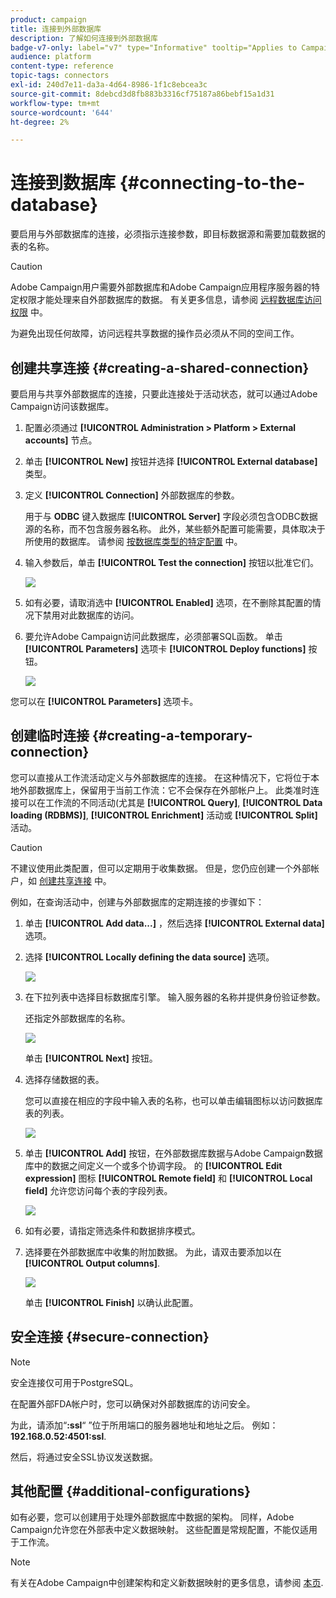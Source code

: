 ```yaml
---
product: campaign
title: 连接到外部数据库
description: 了解如何连接到外部数据库
badge-v7-only: label="v7" type="Informative" tooltip="Applies to Campaign Classic v7 only"
audience: platform
content-type: reference
topic-tags: connectors
exl-id: 240d7e11-da3a-4d64-8986-1f1c8ebcea3c
source-git-commit: 8debcd3d8fb883b3316cf75187a86bebf15a1d31
workflow-type: tm+mt
source-wordcount: '644'
ht-degree: 2%

---
```


# 连接到数据库 {#connecting-to-the-database}



要启用与外部数据库的连接，必须指示连接参数，即目标数据源和需要加载数据的表的名称。

>[!CAUTION]
>
>Adobe Campaign用户需要外部数据库和Adobe Campaign应用程序服务器的特定权限才能处理来自外部数据库的数据。 有关更多信息，请参阅 [远程数据库访问权限](../../installation/using/remote-database-access-rights.md) 中。
>
>为避免出现任何故障，访问远程共享数据的操作员必须从不同的空间工作。

## 创建共享连接 {#creating-a-shared-connection}

要启用与共享外部数据库的连接，只要此连接处于活动状态，就可以通过Adobe Campaign访问该数据库。

1. 配置必须通过 **[!UICONTROL Administration > Platform > External accounts]** 节点。
1. 单击 **[!UICONTROL New]** 按钮并选择 **[!UICONTROL External database]** 类型。
1. 定义 **[!UICONTROL Connection]** 外部数据库的参数。

   用于与 **ODBC** 键入数据库 **[!UICONTROL Server]** 字段必须包含ODBC数据源的名称，而不包含服务器名称。 此外，某些额外配置可能需要，具体取决于所使用的数据库。 请参阅 [按数据库类型的特定配置](../../installation/using/configure-fda.md) 中。

1. 输入参数后，单击 **[!UICONTROL Test the connection]** 按钮以批准它们。

   ![](assets/wf-external-account-create.png)

1. 如有必要，请取消选中 **[!UICONTROL Enabled]** 选项，在不删除其配置的情况下禁用对此数据库的访问。
1. 要允许Adobe Campaign访问此数据库，必须部署SQL函数。 单击 **[!UICONTROL Parameters]** 选项卡 **[!UICONTROL Deploy functions]** 按钮。

   ![](assets/wf-external-account-functions.png)

您可以在 **[!UICONTROL Parameters]** 选项卡。

## 创建临时连接 {#creating-a-temporary-connection}

您可以直接从工作流活动定义与外部数据库的连接。 在这种情况下，它将位于本地外部数据库上，保留用于当前工作流：它不会保存在外部帐户上。 此类准时连接可以在工作流的不同活动(尤其是 **[!UICONTROL Query]**, **[!UICONTROL Data loading (RDBMS)]**, **[!UICONTROL Enrichment]** 活动或 **[!UICONTROL Split]** 活动。

>[!CAUTION]
>
>不建议使用此类配置，但可以定期用于收集数据。 但是，您仍应创建一个外部帐户，如 [创建共享连接](#creating-a-shared-connection) 中。

例如，在查询活动中，创建与外部数据库的定期连接的步骤如下：

1. 单击 **[!UICONTROL Add data...]** ，然后选择 **[!UICONTROL External data]** 选项。
1. 选择 **[!UICONTROL Locally defining the data source]** 选项。

   ![](assets/wf_add_data_local_external_data.png)

1. 在下拉列表中选择目标数据库引擎。 输入服务器的名称并提供身份验证参数。

   还指定外部数据库的名称。

   ![](assets/wf_add_data_local_external_data_param.png)

   单击 **[!UICONTROL Next]** 按钮。

1. 选择存储数据的表。

   您可以直接在相应的字段中输入表的名称，也可以单击编辑图标以访问数据库表的列表。

   ![](assets/wf_add_data_local_external_data_select_table.png)

1. 单击 **[!UICONTROL Add]** 按钮，在外部数据库数据与Adobe Campaign数据库中的数据之间定义一个或多个协调字段。 的 **[!UICONTROL Edit expression]** 图标 **[!UICONTROL Remote field]** 和 **[!UICONTROL Local field]** 允许您访问每个表的字段列表。

   ![](assets/wf_add_data_local_external_data_join.png)

1. 如有必要，请指定筛选条件和数据排序模式。
1. 选择要在外部数据库中收集的附加数据。 为此，请双击要添加以在 **[!UICONTROL Output columns]**.

   ![](assets/wf_add_data_local_external_data_select.png)

   单击 **[!UICONTROL Finish]** 以确认此配置。

## 安全连接 {#secure-connection}

>[!NOTE]
>
>安全连接仅可用于PostgreSQL。

在配置外部FDA帐户时，您可以确保对外部数据库的访问安全。

为此，请添加“**:ssl**“ ”位于所用端口的服务器地址和地址之后。 例如： **192.168.0.52:4501:ssl**.

然后，将通过安全SSL协议发送数据。

## 其他配置 {#additional-configurations}

如有必要，您可以创建用于处理外部数据库中数据的架构。 同样，Adobe Campaign允许您在外部表中定义数据映射。 这些配置是常规配置，不能仅适用于工作流。

>[!NOTE]
>
>有关在Adobe Campaign中创建架构和定义新数据映射的更多信息，请参阅 [本页](../../configuration/using/about-schema-edition.md).
